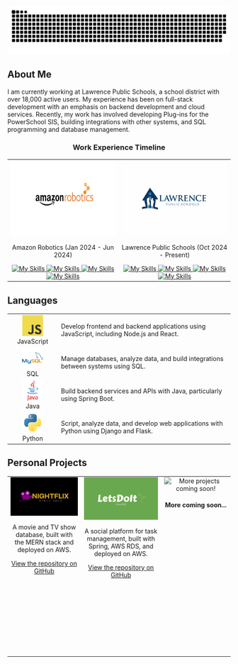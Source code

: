 <picture>
  <source media="(prefers-color-scheme: dark)" srcset="assets/github-user-contribution.svg" />
  <source media="(prefers-color-scheme: light)" srcset="assets/github-user-contribution.svg" />
  <img alt="github-snake" src="assets/github-user-contribution.svg" style="max-width: 100%; height: auto; border-radius: 8px;">
</picture>

## About Me

I am currently working at Lawrence Public Schools, a school district with over 18,000 active users. My experience has been on full-stack development with an emphasis on backend development and cloud services. Recently, my work has involved developing Plug-ins for the PowerSchool SIS, building integrations with other systems, and SQL programming and database management.

<div align="center" style="margin-top: 20px;">

### Work Experience Timeline

<table>
  <tr>
    <td align="center" width="300">
      <img src="assets/Amazon.png" alt="Amazon Robotics" width="300" height="170" style="filter: brightness(1.1);">
      <p>Amazon Robotics (Jan 2024 - Jun 2024)</p>
      <div align="center">
        <a href="https://skillicons.dev">
          <img src="https://skillicons.dev/icons?i=ubuntu" alt="My Skills" width="24" height="24">
        </a>
        <a href="https://skillicons.dev">
          <img src="https://skillicons.dev/icons?i=java" alt="My Skills" width="24" height="24">
        </a>
        <a href="https://skillicons.dev">
          <img src="https://skillicons.dev/icons?i=nginx" alt="My Skills" width="24" height="24">
        </a>
        <a href="https://skillicons.dev">
          <img src="https://skillicons.dev/icons?i=python" alt="My Skills" width="24" height="24">
        </a>
      </div>
    </td>
    <td align="center" width="300">
      <img src="assets/LPS.png" alt="Lawrence Public Schools" width="300" height="170" style="object-fit: cover; object-position: center; aspect-ratio: 16/9; width: 320px;">
      <p>Lawrence Public Schools (Oct 2024 - Present)</p>
      <div align="center">
        <a href="https://skillicons.dev">
          <img src="https://skillicons.dev/icons?i=javascript" alt="My Skills" width="24" height="24">
        </a>
        <a href="https://skillicons.dev">
          <img src="https://skillicons.dev/icons?i=mysql" alt="My Skills" width="24" height="24">
        </a>
        <a href="https://skillicons.dev">
          <img src="https://skillicons.dev/icons?i=html" alt="My Skills" width="24" height="24">
        </a>
        <a href="https://skillicons.dev">
          <img src="https://skillicons.dev/icons?i=jquery" alt="My Skills" width="24" height="24">
        </a>
      </div>
    </td>
  </tr>
</table>


</div>

## Languages

<table>
  <tr>
    <td align="center" width="100">
      <img src="https://raw.githubusercontent.com/devicons/devicon/master/icons/javascript/javascript-original.svg" width="48" height="48" alt="JavaScript" />
      <br>JavaScript
    </td>
    <td>
      Develop frontend and backend applications using JavaScript, including Node.js and React.
    </td>
  </tr>
  <tr>
    <td align="center" width="100">
      <img src="https://raw.githubusercontent.com/devicons/devicon/master/icons/mysql/mysql-original-wordmark.svg" width="48" height="48" alt="SQL" />
      <br>SQL
    </td>
    <td>
      Manage databases, analyze data, and build integrations between systems using SQL.
    </td>
  </tr>
  <tr>
    <td align="center" width="100">
      <img src="https://raw.githubusercontent.com/devicons/devicon/master/icons/java/java-original-wordmark.svg" width="48" height="48" alt="Java" />
      <br>Java
    </td>
    <td>
      Build backend services and APIs with Java, particularly using Spring Boot.
    </td>
  </tr>
  <tr>
    <td align="center" width="100">
      <img src="https://raw.githubusercontent.com/devicons/devicon/master/icons/python/python-original.svg" width="48" height="48" alt="Python" />
      <br>Python
    </td>
    <td>
      Script, analyze data, and develop web applications with Python using Django and Flask.
    </td>
  </tr>
</table>

## Personal Projects

<table align="center">
  <tr>
    <td align="center" width="300" style="vertical-align: top; height: 400px;">
      <a href="https://github.com/jsandoval1/Nightflix">
        <img src="assets/NightflixCard.png" width="300" alt="Nightflix">
      </a>
      <p>A movie and TV show database, built with the MERN stack and deployed on AWS.</p>
      <a href="https://github.com/jsandoval1/Nightflix">View the repository on GitHub</a>
    </td>
    <td align="center" width="300" style="vertical-align: top; height: 400px;">
      <a href="https://github.com/jsandoval1/LetsDoItApp">
        <img src="assets/LetsDoItCard.png" width="300" alt="LetsDoItApp">
      </a>
      <p>A social platform for task management, built with Spring, AWS RDS, and deployed on AWS.</p>
      <a href="https://github.com/jsandoval1/LetsDoItApp">View the repository on GitHub</a>
    </td>
    <td align="center" width="300" style="vertical-align: top; height: 400px;">
      <img src="https://media.giphy.com/media/26ufnwz3wDUli7GU0/giphy.gif" width="300" alt="More projects coming soon!">
      </a>
      <p style="margin-top: 20px;"><strong>More coming soon...</strong></p>
    </td>
  </tr>
</table>

<!-- Snake Gif generator -->
<!--https://github.com/Platane/snk?tab=readme-ov-file-->

